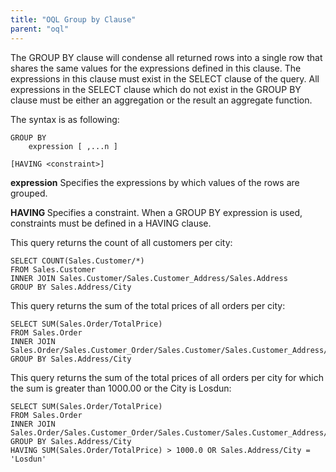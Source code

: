 ```yaml
---
title: "OQL Group by Clause"
parent: "oql"
---
```

The GROUP BY clause will condense all returned rows into a single row that shares the same values for the expressions defined in this clause. The expressions in this clause must exist in the SELECT clause of the query. All expressions in the SELECT clause which do not exist in the GROUP BY clause must be either an aggregation or the result an aggregate function.

The syntax is as following:

```
GROUP BY
    expression [ ,...n ]

[HAVING <constraint>]

```

**expression**
Specifies the expressions by which values of the rows are grouped.

**HAVING <constraint>**
Specifies a constraint. When a GROUP BY expression is used, constraints must be defined in a HAVING clause.

This query returns the count of all customers per city:
```
SELECT COUNT(Sales.Customer/*)
FROM Sales.Customer
INNER JOIN Sales.Customer/Sales.Customer_Address/Sales.Address
GROUP BY Sales.Address/City
```
This query returns the sum of the total prices of all orders per city:

```
SELECT SUM(Sales.Order/TotalPrice)
FROM Sales.Order
INNER JOIN Sales.Order/Sales.Customer_Order/Sales.Customer/Sales.Customer_Address/Sales.Address
GROUP BY Sales.Address/City
```
This query returns the sum of the total prices of all orders per city for which the sum is greater than 1000.00 or the City is Losdun:

```
SELECT SUM(Sales.Order/TotalPrice)
FROM Sales.Order
INNER JOIN Sales.Order/Sales.Customer_Order/Sales.Customer/Sales.Customer_Address/Sales.Address
GROUP BY Sales.Address/City
HAVING SUM(Sales.Order/TotalPrice) > 1000.0 OR Sales.Address/City = 'Losdun'
```
